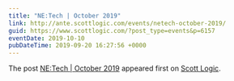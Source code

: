 ```yaml
---
title: "NE:Tech | October 2019"
link: http://ante.scottlogic.com/events/netech-october-2019/
guid: https://www.scottlogic.com/?post_type=events&p=6157
eventDate: 2019-10-10
pubDateTime: 2019-09-20 16:27:56 +0000
---
```


<p>The post <a rel="nofollow" href="http://ante.scottlogic.com/events/netech-october-2019/">NE:Tech | October 2019</a> appeared first on <a rel="nofollow" href="http://ante.scottlogic.com">Scott Logic</a>.</p>